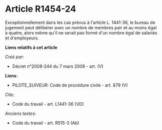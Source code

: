 # Article R1454-24

Exceptionnellement dans les cas prévus à l'article L. 1441-36, le bureau de jugement peut délibérer avec un nombre de membres
pair et au moins égal à quatre, alors même qu'il ne serait pas formé d'un nombre égal de salariés et d'employeurs.

**Liens relatifs à cet article**

_Créé par_:

  - Décret n°2008-244 du 7 mars 2008 - art. (V)

**Liens**:

  - PILOTE_SUIVEUR: Code de procédure civile - art. 879 (V)

_Cite_:

  - Code du travail - art. L1441-36 (VD)

_Anciens textes_:

  - Code du travail - art. R515-3 (Ab)

